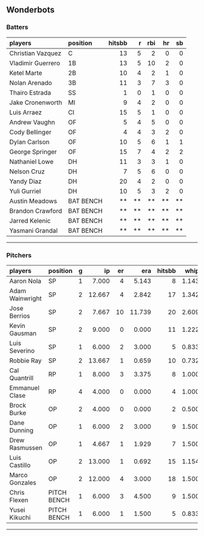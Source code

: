## Wonderbots

### Batters

 
|players           |position  | hitsbb|  r| rbi| hr| sb| 
|:-----------------|:---------|------:|--:|---:|--:|--:| 
|Christian Vazquez |C         |     13|  5|   2|  0|  0| 
|Vladimir Guerrero |1B        |     13|  5|  10|  2|  0| 
|Ketel Marte       |2B        |     10|  4|   2|  1|  0| 
|Nolan Arenado     |3B        |     11|  3|   7|  3|  0| 
|Thairo Estrada    |SS        |      1|  0|   1|  0|  0| 
|Jake Cronenworth  |MI        |      9|  4|   2|  0|  0| 
|Luis Arraez       |CI        |     15|  5|   1|  0|  0| 
|Andrew Vaughn     |OF        |      5|  4|   5|  0|  0| 
|Cody Bellinger    |OF        |      4|  4|   3|  2|  0| 
|Dylan Carlson     |OF        |     10|  5|   6|  1|  1| 
|George Springer   |OF        |     15|  7|   4|  2|  2| 
|Nathaniel Lowe    |DH        |     11|  3|   3|  1|  0| 
|Nelson Cruz       |DH        |      7|  5|   6|  0|  0| 
|Yandy Diaz        |DH        |     20|  4|   2|  0|  0| 
|Yuli Gurriel      |DH        |     10|  5|   3|  2|  0| 
|Austin Meadows    |BAT BENCH |     **| **|  **| **| **| 
|Brandon Crawford  |BAT BENCH |     **| **|  **| **| **| 
|Jarred Kelenic    |BAT BENCH |     **| **|  **| **| **| 
|Yasmani Grandal   |BAT BENCH |     **| **|  **| **| **| 


* * *

### Pitchers

 
|players         |position    |  g|     ip| er|    era| hitsbb|  whip| so|  w| sv| 
|:---------------|:-----------|--:|------:|--:|------:|------:|-----:|--:|--:|--:| 
|Aaron Nola      |SP          |  1|  7.000|  4|  5.143|      8| 1.143|  8|  1|  0| 
|Adam Wainwright |SP          |  2| 12.667|  4|  2.842|     17| 1.342| 14|  1|  0| 
|Jose Berrios    |SP          |  2|  7.667| 10| 11.739|     20| 2.609|  4|  1|  0| 
|Kevin Gausman   |SP          |  2|  9.000|  0|  0.000|     11| 1.222| 13|  1|  0| 
|Luis Severino   |SP          |  1|  6.000|  2|  3.000|      5| 0.833|  4|  0|  0| 
|Robbie Ray      |SP          |  2| 13.667|  1|  0.659|     10| 0.732| 20|  1|  0| 
|Cal Quantrill   |RP          |  1|  8.000|  3|  3.375|      8| 1.000|  3|  0|  0| 
|Emmanuel Clase  |RP          |  4|  4.000|  0|  0.000|      4| 1.000|  4|  1|  2| 
|Brock Burke     |OP          |  2|  4.000|  0|  0.000|      2| 0.500|  5|  0|  0| 
|Dane Dunning    |OP          |  1|  6.000|  2|  3.000|      9| 1.500|  3|  0|  0| 
|Drew Rasmussen  |OP          |  1|  4.667|  1|  1.929|      7| 1.500|  2|  0|  0| 
|Luis Castillo   |OP          |  2| 13.000|  1|  0.692|     15| 1.154| 17|  1|  0| 
|Marco Gonzales  |OP          |  2| 12.000|  4|  3.000|     18| 1.500|  7|  0|  0| 
|Chris Flexen    |PITCH BENCH |  1|  6.000|  3|  4.500|      9| 1.500|  3|  1|  0| 
|Yusei Kikuchi   |PITCH BENCH |  1|  6.000|  1|  1.500|      5| 0.833|  8|  1|  0| 


* * *


